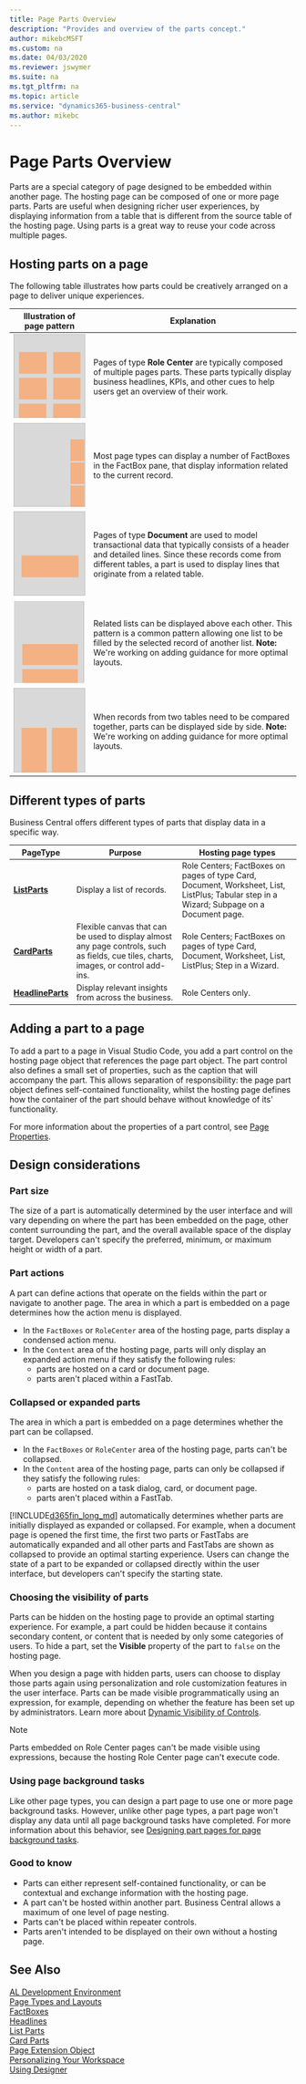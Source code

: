 ```yaml
---
title: Page Parts Overview
description: "Provides and overview of the parts concept."
author: mikebcMSFT
ms.custom: na
ms.date: 04/03/2020
ms.reviewer: jswymer
ms.suite: na
ms.tgt_pltfrm: na
ms.topic: article
ms.service: "dynamics365-business-central"
ms.author: mikebc
---
```

# Page Parts Overview

Parts are a special category of page designed to be embedded within another page. The hosting page can be composed of one or more page parts. Parts are useful when designing richer user experiences, by displaying information from a table that is different from the source table of the hosting page. Using parts is a great way to reuse your code across multiple pages.

## Hosting parts on a page
The following table illustrates how parts could be creatively arranged on a page to deliver unique experiences.

|Illustration of page pattern|Explanation|
|---|---|
|![Illustration of a Role Center page consisting of multiple parts.](media/parts-rolecenter-illustration.png)|Pages of type **Role Center** are typically composed of multiple pages parts. These parts typically display business headlines, KPIs, and other cues to help users get an overview of their work.|
|![Illustration of a page displaying multiple FactBoxes in the FactBox pane.](media/parts-factbox-illustration.png)|Most page types can display a number of FactBoxes in the FactBox pane, that display information related to the current record.|
|![Illustration of a document page displaying an embedded list.](media/parts-document-illustration.png)|Pages of type **Document** are  used to model transactional data that typically consists of a header and detailed lines. Since these records come from different tables, a part is used to display lines that originate from a related table.|
|![Illustration of a page displaying multiple parts above each other.](media/parts-multipart-illustration.png)|Related lists can be displayed above each other. This pattern is a common pattern allowing one list to be filled by the selected record of another list. **Note:** We're working on adding guidance for more optimal layouts.|
|![Illustration of a page displaying multiple parts side by side.](media/parts-sidebyside-illustration.png)|When records from two tables need to be compared together, parts can be displayed side by side. **Note:** We're working on adding guidance for more optimal layouts.|

## Different types of parts
Business Central offers different types of parts that display data in a specific way.

|PageType|Purpose|Hosting page types|
|----|---|---|
|[**ListParts**](devenv-designing-listparts.md)|Display a list of records.|Role Centers; FactBoxes on pages of type Card, Document, Worksheet, List, ListPlus; Tabular step in a Wizard; Subpage on a Document page.|
|[**CardParts**](devenv-designing-cardparts.md)|Flexible canvas that can be used to display almost any page controls, such as fields, cue tiles, charts, images, or control add-ins.|Role Centers; FactBoxes on pages of type Card, Document, Worksheet, List, ListPlus; Step in a Wizard.|
|[**HeadlineParts**](devenv-create-role-center-headline.md)|Display relevant insights from across the business.|Role Centers only.|


## Adding a part to a page
To add a part to a page in Visual Studio Code, you add a part control on the hosting page object that references the page part object. The part control also defines a small set of properties, such as the caption that will accompany the part. This allows separation of responsibility: the page part object defines self-contained functionality, whilst the hosting page defines how the container of the part should behave without knowledge of its' functionality.

<!-- A code snippet will be added here. -->

For more information about the properties of a part control, see [Page Properties](properties/devenv-page-property-overview.md).


## Design considerations

### Part size

The size of a part is automatically determined by the user interface and will vary depending on where the part has been embedded on the page, other content surrounding the part, and the overall available space of the display target. Developers can't specify the preferred, minimum, or maximum height or width of a part.

### Part actions
A part can define actions that operate on the fields within the part or navigate to another page. The area in which a part is embedded on a page determines how the action menu is displayed.
- In the `FactBoxes` or `RoleCenter` area of the hosting page, parts display a condensed action menu.
- In the `Content` area of the hosting page, parts will only display an expanded action menu if they satisfy the following rules:
  - parts are hosted on a card or document page.  
  - parts aren't placed within a FastTab.  

### Collapsed or expanded parts

The area in which a part is embedded on a page determines whether the part can be collapsed.
- In the `FactBoxes` or `RoleCenter` area of the hosting page, parts can't be collapsed.  
- In the `Content` area of the hosting page, parts can only be collapsed if they satisfy the following rules:
    - parts are hosted on a task dialog, card, or document page.  
    - parts aren't placed within a FastTab.  

[!INCLUDE[d365fin_long_md](includes/d365fin_long_md.md)] automatically determines whether parts are initially displayed as expanded or collapsed. For example, when a document page is opened the first time, the first two parts or FastTabs are automatically expanded and all other parts and FastTabs are shown as collapsed to provide an optimal starting experience. Users can change the state of a part to be expanded or collapsed directly within the user interface, but developers can't specify the starting state. 
 
### Choosing the visibility of parts
Parts can be hidden on the hosting page to provide an optimal starting experience. For example, a part could be hidden because it contains secondary content, or content that is needed by only some categories of users. To hide a part, set the **Visible** property of the part to `false` on the hosting page.  

When you design a page with hidden parts, users can choose to display those parts again using personalization and role customization features in the user interface. Parts can be made visible programmatically using an expression, for example, depending on whether the feature has been set up by administrators. Learn more about [Dynamic Visibility of Controls](/properties/devenv-visible-property.md#dynamic-visibility-of-controls).

> [!NOTE]  
> Parts embedded on Role Center pages can't be made visible using expressions, because the hosting Role Center page can't execute code.

### Using page background tasks

Like other page types, you can design a part page to use one or more page background tasks. However, unlike other page types, a part page won't display any data until all page background tasks have completed. For more information about this behavior, see [Designing part pages for page background tasks](devenv-page-background-tasks.md#partpages).

### Good to know

- Parts can either represent self-contained functionality, or can be contextual and exchange information with the hosting page.
- A part can't be hosted within another part. Business Central allows a maximum of one level of page nesting.
- Parts can't be placed within repeater controls.
- Parts aren't intended to be displayed on their own without a hosting page.


## See Also

[AL Development Environment](devenv-reference-overview.md)  
[Page Types and Layouts](devenv-page-types-and-layouts.md)  
[FactBoxes](devenv-adding-a-factbox-to-page.md)  
[Headlines](devenv-create-role-center-headline.md)  
[List Parts](devenv-designing-listparts.md)  
[Card Parts](devenv-designing-cardparts.md)  
[Page Extension Object](devenv-page-ext-object.md)   
[Personalizing Your Workspace](/dynamics365/business-central/ui-personalization-user)  
[Using Designer](devenv-inclient-designer.md)  
<!-- [Designing pages with multiple lists](devenv-designing-multilist-pages.md) -->
